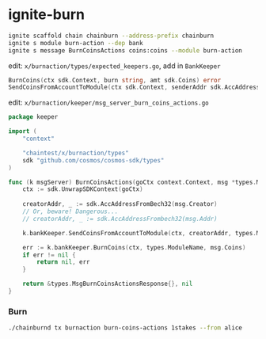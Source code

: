 # ignite-burn
```bash
ignite scaffold chain chainburn --address-prefix chainburn
ignite s module burn-action --dep bank
ignite s message BurnCoinsActions coins:coins --module burn-action
```

edit: `x/burnaction/types/expected_keepers.go`, add in `BankKeeper`
```go
BurnCoins(ctx sdk.Context, burn string, amt sdk.Coins) error
SendCoinsFromAccountToModule(ctx sdk.Context, senderAddr sdk.AccAddress, recipientModule string, amt sdk.Coins) error
```

 edit: `x/burnaction/keeper/msg_server_burn_coins_actions.go`

```go
package keeper

import (
	"context"

	"chaintest/x/burnaction/types"
	sdk "github.com/cosmos/cosmos-sdk/types"
)

func (k msgServer) BurnCoinsActions(goCtx context.Context, msg *types.MsgBurnCoinsActions) (*types.MsgBurnCoinsActionsResponse, error) {
	ctx := sdk.UnwrapSDKContext(goCtx)
	
	creatorAddr, _ := sdk.AccAddressFromBech32(msg.Creator)
	// Or, beware! Dangerous...
	// creatorAddr, _ := sdk.AccAddressFrombech32(msg.Addr)

	k.bankKeeper.SendCoinsFromAccountToModule(ctx, creatorAddr, types.ModuleName, msg.Coins)

	err := k.bankKeeper.BurnCoins(ctx, types.ModuleName, msg.Coins)
	if err != nil {
		return nil, err
	}

	return &types.MsgBurnCoinsActionsResponse{}, nil
}
```
### Burn
```bash
./chainburnd tx burnaction burn-coins-actions 1stakes --from alice
```
